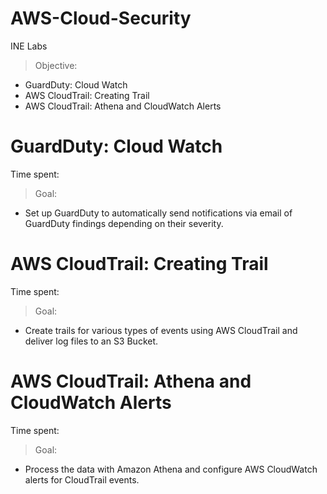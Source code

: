 # AWS-Cloud-Security
INE Labs

> Objective: 
* GuardDuty: Cloud Watch
* AWS CloudTrail: Creating Trail
* AWS CloudTrail: Athena and CloudWatch Alerts


# GuardDuty: Cloud Watch

Time spent:

> Goal:
* Set up GuardDuty to automatically send notifications via email of GuardDuty findings depending on their severity.


# AWS CloudTrail: Creating Trail

Time spent:

> Goal:
* Create trails for various types of events using AWS CloudTrail and deliver log files to an S3 Bucket.


# AWS CloudTrail: Athena and CloudWatch Alerts

Time spent:

> Goal:
* Process the data with Amazon Athena and configure AWS CloudWatch alerts for CloudTrail events.

